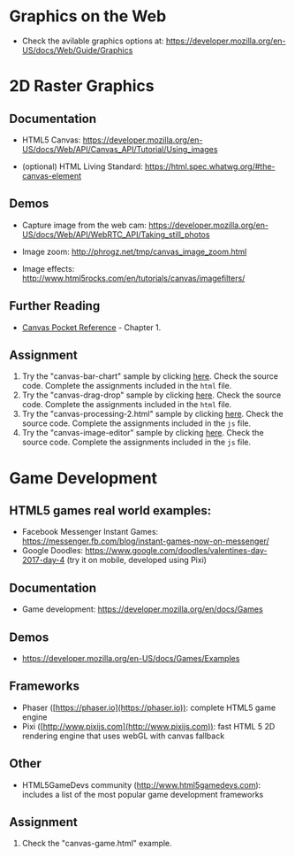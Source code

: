 # Graphics on the Web

- Check the avilable graphics options at: <https://developer.mozilla.org/en-US/docs/Web/Guide/Graphics>

# 2D Raster Graphics

## Documentation

- HTML5 Canvas: <https://developer.mozilla.org/en-US/docs/Web/API/Canvas_API/Tutorial/Using_images>

- (optional) HTML Living Standard: <https://html.spec.whatwg.org/#the-canvas-element>

Demos
-----

-   Capture image from the web cam:
    <https://developer.mozilla.org/en-US/docs/Web/API/WebRTC_API/Taking_still_photos>

-   Image zoom: <http://phrogz.net/tmp/canvas_image_zoom.html>

-   Image effects: <http://www.html5rocks.com/en/tutorials/canvas/imagefilters/>

Further Reading
---------------

-   [Canvas Pocket Reference](http://ase.softmentor.ro/Multimedia/resurse/OReilly%20-%20Canvas%20Pocket%20Reference.pdf) -  Chapter 1.

## Assignment
1. Try the "canvas-bar-chart" sample by clicking [here](https://ase-multimedia.azurewebsites.net/canvas-bar-chart). Check the source code. Complete the assignments included in the ```html``` file. 
2. Try the "canvas-drag-drop" sample by clicking [here](https://ase-multimedia.azurewebsites.net/canvas-drag-drop). Check the source code. Complete the assignments included in the ```html``` file. 
3. Try the "canvas-processing-2.html" sample by clicking [here](https://ase-multimedia.azurewebsites.net/canvas-processing-2). Check the source code. Complete the assignments included in the `js` file.
4. Try the "canvas-image-editor" sample by clicking [here](https://ase-multimedia.azurewebsites.net/canvas-image-editor). Check the source code. Complete the assignments included in the `js` file.

# Game Development

## HTML5 games real world examples:
- Facebook Messenger Instant Games: https://messenger.fb.com/blog/instant-games-now-on-messenger/
- Google Doodles: https://www.google.com/doodles/valentines-day-2017-day-4 (try it on mobile, developed using Pixi)

## Documentation
-   Game development: <https://developer.mozilla.org/en/docs/Games>

## Demos
-   <https://developer.mozilla.org/en-US/docs/Games/Examples>

## Frameworks
- Phaser ([https://phaser.io](https://phaser.io)): complete HTML5 game engine
- Pixi ([http://www.pixijs.com](http://www.pixijs.com)): fast HTML 5 2D rendering engine that uses webGL with canvas fallback

## Other
-   HTML5GameDevs community (<http://www.html5gamedevs.com>): includes a list of the most popular game development frameworks

## Assignment
1. Check the "canvas-game.html" example.
